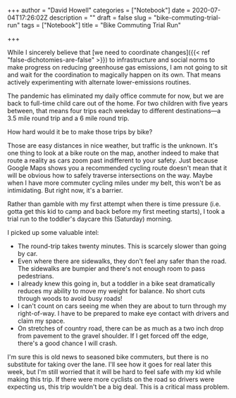 +++
author = "David Howell"
categories = ["Notebook"]
date = 2020-07-04T17:26:02Z
description = ""
draft = false
slug = "bike-commuting-trial-run"
tags = ["Notebook"]
title = "Bike Commuting Trial Run"

+++


While I sincerely believe that [we need to coordinate changes]({{< ref "false-dichotomies-are-false" >}}) to infrastructure and social norms to make progress on reducing greenhouse gas emissions, I am not going to sit and wait for the coordination to magically happen on its own. That means actively experimenting with alternate lower-emissions routines.

The pandemic has eliminated my daily office commute for now, but we are back to full-time child care out of the home. For two children with five years between, that means four trips each weekday to different destinations—a 3.5 mile round trip and a 6 mile round trip.

How hard would it be to make those trips by bike?

Those are easy distances in nice weather, but traffic is the unknown. It's one thing to look at a bike route on the map, another indeed to make that route a reality as cars zoom past indifferent to your safety. Just because Google Maps shows you a recommended cycling route doesn't mean that it will be obvious how to safely traverse intersections on the way. Maybe when I have more commuter cycling miles under my belt, this won't be as intimidating. But right now, it's a barrier.

Rather than gamble with my first attempt when there is time pressure (i.e. gotta get this kid to camp and back before my first meeting starts), I took a trial run to the toddler's daycare this (Saturday) morning.

I picked up some valuable intel:

* The round-trip takes twenty minutes. This is scarcely slower than going by car.
* Even where there are sidewalks, they don't feel any safer than the road. The sidewalks are bumpier and there's not enough room to pass pedestrians.
* I already knew this going in, but a toddler in a bike seat dramatically reduces my ability to move my weight for balance. No short cuts through woods to avoid busy roads!
* I can't count on cars seeing me when they are about to turn through my right-of-way. I have to be prepared to make eye contact with drivers and claim my space.
* On stretches of country road, there can be as much as a two inch drop from pavement to the gravel shoulder. If I get forced off the edge, there's a good chance I will crash.

I'm sure this is old news to seasoned bike commuters, but there is no substitute for taking over the lane. I'll see how it goes for real later this week, but I'm still worried that it will be hard to feel safe with my kid while making this trip. If there were more cyclists on the road so drivers were expecting us, this trip wouldn't be a big deal. This is a critical mass problem.

